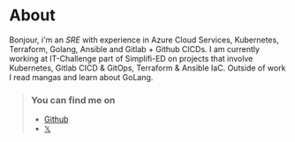 # About

Bonjour, i'm an *SRE* with experience in Azure Cloud Services, Kubernetes, Terraform, Golang, Ansible and Gitlab + Github CICDs. I am currently working at IT-Challenge part of Simplifi-ED on projects that involve Kubernetes, Gitlab CICD & GitOps, Terraform & Ansible IaC. Outside of work I read mangas and learn about GoLang.

> ### You can find me on
> - [Github](https://github.com/muandane)
> - [𝕏](https://twitter.com/fatnorth) 
<!-- by [Stella](https://www.pixiv.net/users/93273965) -->
<!-- > - [Rabbit - v1.4 Showcase](https://civitai.com/posts/586908) by [Rabbit_YourMajesty](https://civitai.com/user/Rabbit_YourMajesty) -->
